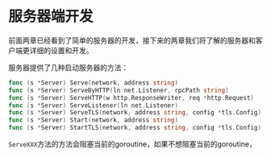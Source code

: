 # 服务器端开发

前面两章已经看到了简单的服务器的开发，接下来的两章我们将了解的服务器和客户端更详细的设置和开发。

服务器提供了几种启动服务器的方法：

```go 
func (s *Server) Serve(network, address string)
func (s *Server) ServeByHTTP(ln net.Listener, rpcPath string)
func (s *Server) ServeHTTP(w http.ResponseWriter, req *http.Request)
func (s *Server) ServeListener(ln net.Listener)
func (s *Server) ServeTLS(network, address string, config *tls.Config)
func (s *Server) Start(network, address string)
func (s *Server) StartTLS(network, address string, config *tls.Config)
```

`ServeXXX`方法的方法会阻塞当前的goroutine，如果不想阻塞当前的goroutine，

